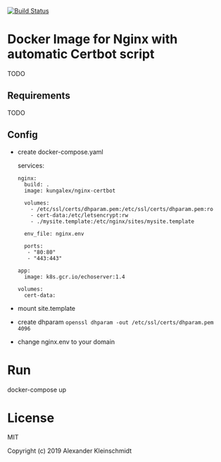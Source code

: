 [![Build Status](https://travis-ci.org/KungAlex/ngix-certbot.svg?branch=master)](https://travis-ci.org/KungAlex/ngix-certbot)
# Docker Image for Nginx with automatic Certbot script

TODO

## Requirements

TODO

## Config

- create docker-compose.yaml     
        
    services:
    
      nginx:
        build: .
        image: kungalex/nginx-certbot
    
        volumes:
          - /etc/ssl/certs/dhparam.pem:/etc/ssl/certs/dhparam.pem:ro
          - cert-data:/etc/letsencrypt:rw
          - ./mysite.template:/etc/nginx/sites/mysite.template
    
        env_file: nginx.env

        ports:
         - "80:80"
         - "443:443"

      app:
        image: k8s.gcr.io/echoserver:1.4    
        
      volumes:
        cert-data:


- mount site.template

- create dhparam `openssl dhparam -out /etc/ssl/certs/dhparam.pem 4096`
- change nginx.env to your domain

# Run
docker-compose up

# License 

MIT 

Copyright (c) 2019 Alexander Kleinschmidt





